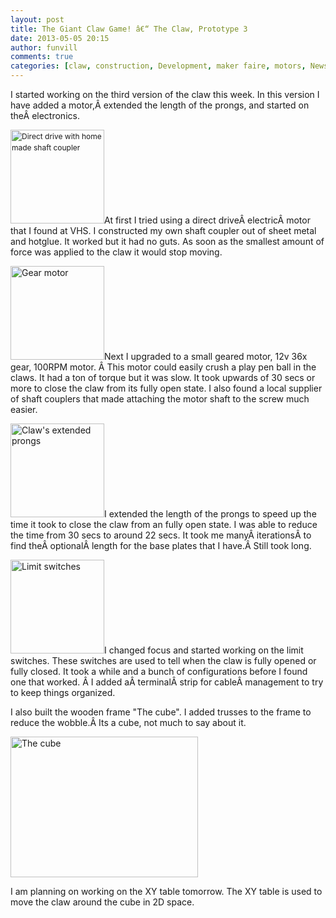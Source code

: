 ```yaml
---
layout: post
title: The Giant Claw Game! â€“ The Claw, Prototype 3
date: 2013-05-05 20:15
author: funvill
comments: true
categories: [claw, construction, Development, maker faire, motors, News, Projects, Wood]
---
```

I started working on the third version of the claw this week. In this version I have added a motor,Â extended the length of the prongs, and started on theÂ electronics.

<img class="size-thumbnail wp-image-3256 alignright" style="font-size: 12px; line-height: 18px;" alt="Direct drive with home made shaft coupler " src="http://www.abluestar.com/blog/wp-content/uploads/2013/05/2013-05-05-20.54.55-150x150.jpg" width="150" height="150" />At first I tried using a direct driveÂ electricÂ motor that I found at VHS. I constructed my own shaft coupler out of sheet metal and hotglue. It worked but it had no guts. As soon as the smallest amount of force was applied to the claw it would stop moving.

<a href="http://www.abluestar.com/blog/wp-content/uploads/2013/05/2013-05-05-20.57.37.jpg"><img class="size-thumbnail wp-image-3257 alignleft" alt="Gear motor" src="http://www.abluestar.com/blog/wp-content/uploads/2013/05/2013-05-05-20.57.37-150x150.jpg" width="150" height="150" /></a>Next I upgraded to a small geared motor, 12v 36x gear, 100RPM motor. Â This motor could easily crush a play pen ball in the claws. It had a ton of torque but it was slow. It took upwards of 30 secs or more to close the claw from its fully open state. I also found a local supplier of shaft couplers that made attaching the motor shaft to the screw much easier.

<a href="http://www.abluestar.com/blog/wp-content/uploads/2013/05/2013-05-05-16.37.50.jpg"><img class="size-thumbnail wp-image-3258 alignright" alt="Claw's extended prongs" src="http://www.abluestar.com/blog/wp-content/uploads/2013/05/2013-05-05-16.37.50-150x150.jpg" width="150" height="150" /></a>I extended the length of the prongs to speed up the time it took to close the claw from an fully open state. I was able to reduce the time from 30 secs to around 22 secs. It took me manyÂ iterationsÂ to find theÂ optionalÂ length for the base plates that I have.Â Still took long.

<a href="http://www.abluestar.com/blog/wp-content/uploads/2013/05/2013-05-05-17.25.52.jpg"><img class="size-thumbnail wp-image-3259 alignleft" alt="Limit switches" src="http://www.abluestar.com/blog/wp-content/uploads/2013/05/2013-05-05-17.25.52-150x150.jpg" width="150" height="150" /></a>I changed focus and started working on the limit switches. These switches are used to tell when the claw is fully opened or fully closed. It took a while and a bunch of configurations before I found one that worked. Â I added aÂ terminalÂ strip for cableÂ management to try to keep things organized.

I also built the wooden frame "The cube". I added trusses to the frame to reduce the wobble.Â Its a cube, not much to say about it.

<a href="http://www.abluestar.com/blog/wp-content/uploads/2013/05/2013-05-05-20.19.34.jpg"><img class="aligncenter" alt="The cube" src="http://www.abluestar.com/blog/wp-content/uploads/2013/05/2013-05-05-20.19.34-300x225.jpg" width="300" height="225" /></a>
<p style="text-align: left;">I am planning on working on the XY table tomorrow. The XY table is used to move the claw around the cube in 2D space.</p>
<p style="text-align: left;"></p>
